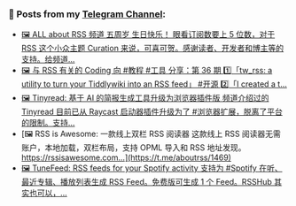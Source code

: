 ### 📰 Posts from my [Telegram Channel](https://t.me/s/aboutrss):
<!-- BLOG-POST-LIST:START -->
- [🖼 ALL about RSS 频道 五周岁 生日快乐！ 眼看订阅数要上 5 位数，对于 RSS 这个小众主题 Curation 来说，可喜可贺。感谢读者、开发者和博主等的支持。给频道...](https://t.me/aboutrss/1472)
- [🖼 与 RSS 有关的 Coding 向 #教程 #工具 分享：第 36 期 1️⃣「tw_rss: a utility to turn your Tiddlywiki into an RSS feed」 #开源 2️⃣「I created a t...](https://t.me/aboutrss/1471)
- [🖼 Tinyread: 基于 AI 的简报生成工具升级为浏览器插件版 频道介绍过的 Tinyread 目前已从 Raycast 启动器插件升级为了 #浏览器扩展，脱离了平台的限制。支持...](https://t.me/aboutrss/1470)
- [🖼 RSS is Awesome: 一款线上双栏 RSS 阅读器 这款线上 RSS 阅读器无需账户，本地加载，双栏布局，支持 OPML 导入和 RSS 地址发现。 https://rssisawesome.com...](https://t.me/aboutrss/1469)
- [🖼 TuneFeed: RSS feeds for your Spotify activity 支持为 #Spotify 在听、最近专辑、播放列表生成 RSS Feed。免费版可生成 1 个 Feed。RSSHub 其实也可以，...](https://t.me/aboutrss/1468)
<!-- BLOG-POST-LIST:END -->

<!--
**AboutRSS/AboutRSS** is a ✨ _special_ ✨ repository because its `README.md` (this file) appears on your GitHub profile.

Here are some ideas to get you started:

- 🔭 I’m currently working on ...
- 🌱 I’m currently learning ...
- 👯 I’m looking to collaborate on ...
- 🤔 I’m looking for help with ...
- 💬 Ask me about ...
- 📫 How to reach me: ...
- 😄 Pronouns: ...
- ⚡ Fun fact: ...
-->
